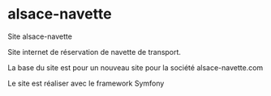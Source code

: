 # alsace-navette
Site alsace-navette

Site internet de réservation de navette de transport.

La base du site est pour un nouveau site pour la société alsace-navette.com

Le site est réaliser avec le framework Symfony

